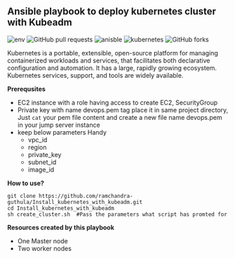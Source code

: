 ## Ansible playbook to deploy kubernetes cluster with Kubeadm 

![env](https://img.shields.io/badge/env-aws-orange)
![GitHub pull requests](https://img.shields.io/github/issues-pr/ramchandra-guthula/Install_kubernetes_with_kubeadm)
![anisble](https://img.shields.io/badge/ansible-2.9-orange)
![kubernetes](https://img.shields.io/badge/kubernetes-1.21-blue)
![GitHub forks](https://img.shields.io/github/forks/ramchandra-guthula/Install_kubernetes_with_kubeadm?style=social)

   Kubernetes is a portable, extensible, open-source platform for managing containerized workloads and services, that facilitates both declarative configuration and automation. It has a large, rapidly growing ecosystem. Kubernetes services, support, and tools are widely available.

**Prerequsites**
- EC2 instance with a role having access to create EC2, SecurityGroup 
- Private key with name devops.pem tag place it in same project directory, Just `cat` your pem file content and create a new file name devops.pem in your jump server instance
- keep below parameters Handy 
   - vpc_id
   - region
   - private_key
   - subnet_id
   - image_id
   
**How to use?**

```
git clone https://github.com/ramchandra-guthula/Install_kubernetes_with_kubeadm.git
cd Install_kubernetes_with_kubeadm
sh create_cluster.sh  #Pass the parameters what script has promted for

```

**Resources created by this playbook**
- One Master node
- Two worker nodes 




